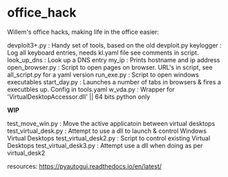 # office_hack
Willem's office hacks, making life in the office easier:

devploit3+.py           : Handy set of tools, based on the old devploit.py
keylogger               : Log all keyboard entries, needs kl.yaml file see comments in script.
look_up_dns             : Look up a DNS entry
my_ip                   : Prints hostname and ip address
open_browser.py         : Script to open pages on browser. URL's in script, see all_script.py for a yaml version
run_exe.py              : Script to open windows executables
start_day.py            : Launches a number of tabs in browsers &  fires a executbles up. Config in tools.yaml
w_vda.py                : Wrapper for 'VirtualDesktopAccessor.dll' || 64 bits python only

**WIP**

test_move_win.py             : Move the active applicatoin between virtual desktops
test_virtual_desk.py         : Attempt to use a dll to launch & control Windows Virtual Desktops 
test_virtual_desk2.py        : Script to control existing Virtual Desktops
test_virtual_desk3.py        : Attempt use a dll when doing as per virtual_desk2

resources:
https://pyautogui.readthedocs.io/en/latest/



